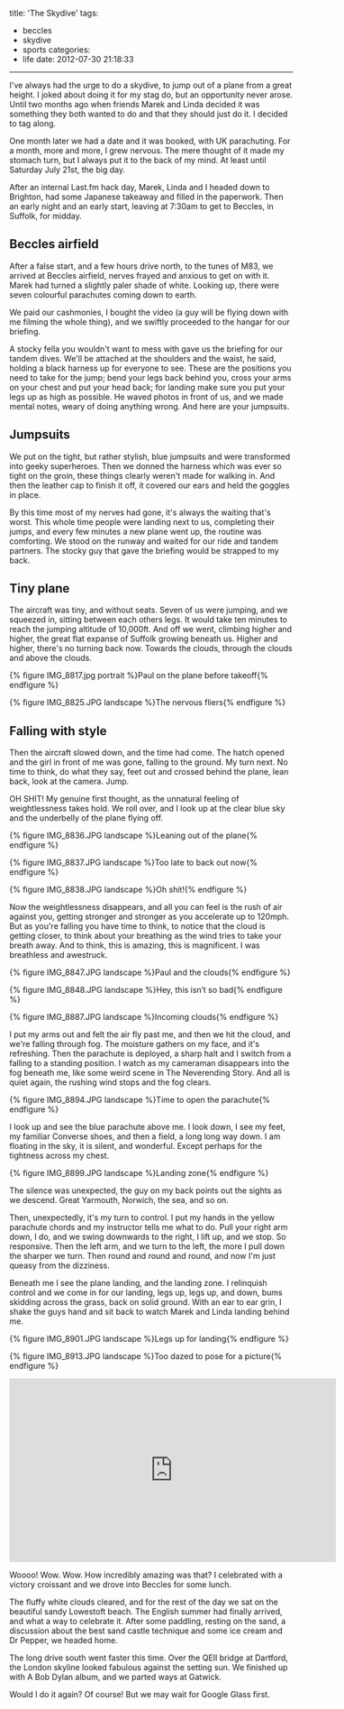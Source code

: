 title: 'The Skydive'
tags:
  - beccles
  - skydive
  - sports
categories:
  - life
date: 2012-07-30 21:18:33
---

I've always had the urge to do a skydive, to jump out of a plane from a great height. I joked about doing it for my stag do, but an opportunity never arose. Until two months ago when friends Marek and Linda decided it was something they both wanted to do and that they should just do it. I decided to tag along.

One month later we had a date and it was booked, with UK parachuting. For a month, more and more, I grew nervous. The mere thought of it made my stomach turn, but I always put it to the back of my mind. At least until Saturday July 21st, the big day.

After an internal Last.fm hack day, Marek, Linda and I headed down to Brighton, had some Japanese takeaway and filled in the paperwork. Then an early night and an early start, leaving at 7:30am to get to Beccles, in Suffolk, for midday.

## Beccles airfield

After a false start, and a few hours drive north, to the tunes of M83, we arrived at Beccles airfield, nerves frayed and anxious to get on with it. Marek had turned a slightly paler shade of white. Looking up, there were seven colourful parachutes coming down to earth.

We paid our cashmonies, I bought the video (a guy will be flying down with me filming the whole thing), and we swiftly proceeded to the hangar for our briefing.

A stocky fella you wouldn't want to mess with gave us the briefing for our tandem dives. We'll be attached at the shoulders and the waist, he said, holding a black harness up for everyone to see. These are the positions you need to take for the jump; bend your legs back behind you, cross your arms on your chest and put your head back; for landing make sure you put your legs up as high as possible. He waved photos in front of us, and we made mental notes, weary of doing anything wrong. And here are your jumpsuits.

## Jumpsuits

We put on the tight, but rather stylish, blue jumpsuits and were transformed into geeky superheroes. Then we donned the harness which was ever so tight on the groin, these things clearly weren't made for walking in. And then the leather cap to finish it off, it covered our ears and held the goggles in place.

By this time most of my nerves had gone, it's always the waiting that's worst. This whole time people were landing next to us, completing their jumps, and every few minutes a new plane went up, the routine was comforting. We stood on the runway and waited for our ride and tandem partners. The stocky guy that gave the briefing would be strapped to my back.

## Tiny plane

The aircraft was tiny, and without seats. Seven of us were jumping, and we squeezed in, sitting between each others legs. It would take ten minutes to reach the jumping altitude of 10,000ft. And off we went, climbing higher and higher, the great flat expanse of Suffolk growing beneath us. Higher and higher, there's no turning back now. Towards the clouds, through the clouds and above the clouds.

{% figure IMG_8817.jpg portrait %}Paul on the plane before takeoff{% endfigure %}

{% figure IMG_8825.JPG landscape %}The nervous fliers{% endfigure %}

## Falling with style

Then the aircraft slowed down, and the time had come. The hatch opened and the girl in front of me was gone, falling to the ground. My turn next. No time to think, do what they say, feet out and crossed behind the plane, lean back, look at the camera. Jump.

OH SHIT! My genuine first thought, as the unnatural feeling of weightlessness takes hold. We roll over, and I look up at the clear blue sky and the underbelly of the plane flying off.

{% figure IMG_8836.JPG landscape %}Leaning out of the plane{% endfigure %}

{% figure IMG_8837.JPG landscape %}Too late to back out now{% endfigure %}

{% figure IMG_8838.JPG landscape %}Oh shit!{% endfigure %}

Now the weightlessness disappears, and all you can feel is the rush of air against you, getting stronger and stronger as you accelerate up to 120mph. But as you're falling you have time to think, to notice that the cloud is getting closer, to think about your breathing as the wind tries to take your breath away. And to think, this is amazing, this is magnificent. I was breathless and awestruck.

{% figure IMG_8847.JPG landscape %}Paul and the clouds{% endfigure %}

{% figure IMG_8848.JPG landscape %}Hey, this isn’t so bad{% endfigure %}

{% figure IMG_8887.JPG landscape %}Incoming clouds{% endfigure %}

I put my arms out and felt the air fly past me, and then we hit the cloud, and we're falling through fog. The moisture gathers on my face, and it's refreshing. Then the parachute is deployed, a sharp halt and I switch from a falling to a standing position. I watch as my cameraman disappears into the fog beneath me, like some weird scene in The Neverending Story. And all is quiet again, the rushing wind stops and the fog clears.

{% figure IMG_8894.JPG landscape %}Time to open the parachute{% endfigure %}

I look up and see the blue parachute above me. I look down, I see my feet, my familiar Converse shoes, and then a field, a long long way down. I am floating in the sky, it is silent, and wonderful. Except perhaps for the tightness across my chest.

{% figure IMG_8899.JPG landscape %}Landing zone{% endfigure %}

The silence was unexpected, the guy on my back points out the sights as we descend. Great Yarmouth, Norwich, the sea, and so on.

Then, unexpectedly, it's my turn to control. I put my hands in the yellow parachute chords and my instructor tells me what to do. Pull your right arm down, I do, and we swing downwards to the right, I lift up, and we stop. So responsive. Then the left arm, and we turn to the left, the more I pull down the sharper we turn. Then round and round and round, and now I'm just queasy from the dizziness.

Beneath me I see the plane landing, and the landing zone. I relinquish control and we come in for our landing, legs up, legs up, and down, bums skidding across the grass, back on solid ground. With an ear to ear grin, I shake the guys hand and sit back to watch Marek and Linda landing behind me.

{% figure IMG_8901.JPG landscape %}Legs up for landing{% endfigure %}

{% figure IMG_8913.JPG landscape %}Too dazed to pose for a picture{% endfigure %}

<iframe width="580" height="326" src="http://www.youtube.com/embed/AfxSk1l4UgQ" frameborder="0" allowfullscreen></iframe>

Woooo! Wow. Wow. How incredibly amazing was that? I celebrated with a victory croissant and we drove into Beccles for some lunch.

The fluffy white clouds cleared, and for the rest of the day we sat on the beautiful sandy Lowestoft beach. The English summer had finally arrived, and what a way to celebrate it. After some paddling, resting on the sand, a discussion about the best sand castle technique and some ice cream and Dr Pepper, we headed home.

The long drive south went faster this time. Over the QEII bridge at Dartford, the London skyline looked fabulous against the setting sun. We finished up with A Bob Dylan album, and we parted ways at Gatwick.

Would I do it again? Of course! But we may wait for Google Glass first.
